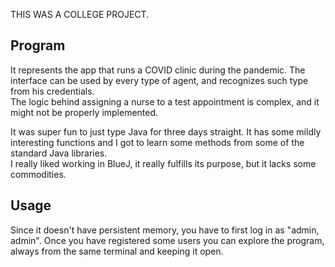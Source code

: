 THIS WAS A COLLEGE PROJECT.

## Program

It represents the app that runs a COVID clinic during the pandemic. The interface can be used by every type of agent, and recognizes such type from his credentials.  
The logic behind assigning a nurse to a test appointment is complex, and it might not be properly implemented.

It was super fun to just type Java for three days straight. It has some mildly interesting functions and I got to learn some methods from some of the standard Java libraries.  
I really liked working in BlueJ, it really fulfills its purpose, but it lacks some commodities.

## Usage

Since it doesn't have persistent memory, you have to first log in as "admin, admin". Once you have registered some users you can explore the program, always from the same terminal and keeping it open.